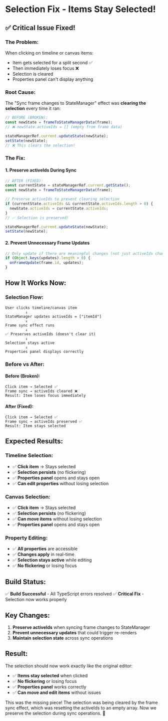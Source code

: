 # Selection Fix - Items Stay Selected!

## ✅ **Critical Issue Fixed!**

### **The Problem:**
When clicking on timeline or canvas items:
- Item gets selected for a split second ✅
- Then immediately loses focus ❌
- Selection is cleared
- Properties panel can't display anything

### **Root Cause:**
The "Sync frame changes to StateManager" effect was **clearing the selection** every time it ran:

```typescript
// BEFORE (BROKEN):
const newState = frameToStateManagerData(frame);
// ❌ newState.activeIds = [] (empty from frame data)

stateManagerRef.current.updateState(newState);
setState(newState);
// ❌ This clears the selection!
```

### **The Fix:**

#### **1. Preserve activeIds During Sync**
```typescript
// AFTER (FIXED):
const currentState = stateManagerRef.current.getState();
const newState = frameToStateManagerData(frame);

// Preserve activeIds to prevent clearing selection
if (currentState.activeIds && currentState.activeIds.length > 0) {
  newState.activeIds = currentState.activeIds;
}
// ✅ Selection is preserved!

stateManagerRef.current.updateState(newState);
setState(newState);
```

#### **2. Prevent Unnecessary Frame Updates**
```typescript
// Only update if there are meaningful changes (not just activeIds changes)
if (Object.keys(updates).length > 0) {
  onFrameUpdate(frame.id, updates);
}
```

## **How It Works Now:**

### **Selection Flow:**
```
User clicks timeline/canvas item
         ↓
StateManager updates activeIds = ["itemId"]
         ↓
Frame sync effect runs
         ↓
✅ Preserves activeIds (doesn't clear it)
         ↓
Selection stays active
         ↓
Properties panel displays correctly
```

### **Before vs After:**

#### **Before (Broken):**
```
Click item → Selected ✅
Frame sync → activeIds cleared ❌
Result: Item loses focus immediately
```

#### **After (Fixed):**
```
Click item → Selected ✅
Frame sync → activeIds preserved ✅
Result: Item stays selected
```

## **Expected Results:**

### **Timeline Selection:**
- ✅ **Click item** → Stays selected
- ✅ **Selection persists** (no flickering)
- ✅ **Properties panel** opens and stays open
- ✅ **Can edit properties** without losing selection

### **Canvas Selection:**
- ✅ **Click item** → Stays selected
- ✅ **Selection persists** (no flickering)
- ✅ **Can move items** without losing selection
- ✅ **Properties panel** opens and stays open

### **Property Editing:**
- ✅ **All properties** are accessible
- ✅ **Changes apply** in real-time
- ✅ **Selection stays active** while editing
- ✅ **No flickering** or losing focus

## **Build Status:**
✅ **Build Successful** - All TypeScript errors resolved
✅ **Critical Fix** - Selection now works properly

## **Key Changes:**

1. **Preserve activeIds** when syncing frame changes to StateManager
2. **Prevent unnecessary updates** that could trigger re-renders
3. **Maintain selection state** across sync operations

## **Result:**

The selection should now work exactly like the original editor:

- ✅ **Items stay selected** when clicked
- ✅ **No flickering** or losing focus
- ✅ **Properties panel** works correctly
- ✅ **Can move and edit items** without issues

This was the missing piece! The selection was being cleared by the frame sync effect, which was resetting the activeIds to an empty array. Now we preserve the selection during sync operations. 🎉
